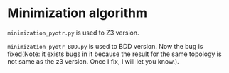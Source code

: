 # Minimization algorithm

`minimization_pyotr.py` is used to Z3 version.

`minimization_pyotr_BDD.py` is used to BDD version. Now the bug is fixed(Note: it exists bugs in it because the result for the same topology is not same as the z3 version. Once I fix, I will let you know.).

